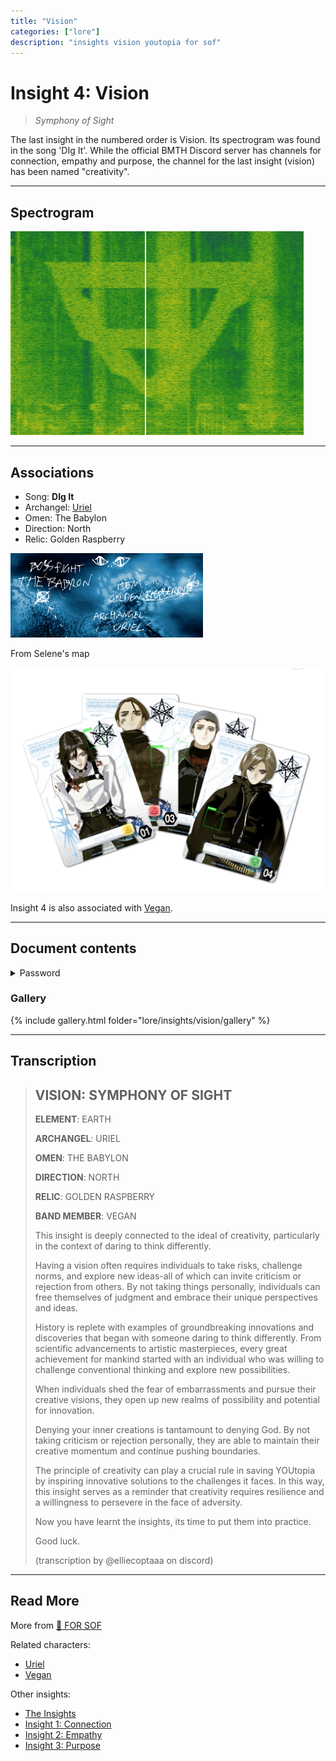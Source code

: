 ```yaml
---
title: "Vision"
categories: ["lore"]
description: "insights vision youtopia for sof"
---
```

# Insight 4: Vision

> *Symphony of Sight*

The last insight in the numbered order is Vision. Its spectrogram was found in the song 'DIg It'. 
While the official BMTH Discord server has channels for connection, empathy and purpose, the channel 
for the last insight (vision) has been named "creativity".

***

## Spectrogram

![Spectrogram of the Vision symbol](../../Resources/lore/insights/vision/vision_spectogram.png)

***

## Associations

- Song: **DIg It**
- Archangel: [Uriel](../characters/uriel)
- Omen: The Babylon
- Direction: North
- Relic: Golden Raspberry

![Region on Selene's map](../../Resources/lore/insights/vision/vision-selenes-map.png)

From Selene's map

![Band card with Vegan and vision logo](../../Resources/characters/band-cards.png)

Insight 4 is also associated with [Vegan](../characters/vegan.md).

***

## Document contents

<details class="password">
  <summary>Password</summary>

vision
</details>

### Gallery

{% include gallery.html folder="lore/insights/vision/gallery" %}

***

## Transcription

> ## VISION: SYMPHONY OF SIGHT 
>
> **ELEMENT**: EARTH
> 
> **ARCHANGEL**: URIEL
> 
> **OMEN**: THE BABYLON
> 
> **DIRECTION**: NORTH
> 
> **RELIC**: GOLDEN RASPBERRY
> 
> **BAND MEMBER**: VEGAN
>
> This insight is deeply connected to the ideal of creativity, particularly in the context of daring to think differently. 
>
> Having a vision often requires individuals to take risks, challenge norms, and explore new ideas-all of which can invite criticism or rejection from others. By not taking things personally, individuals can free themselves of judgment and embrace their unique perspectives and ideas.
>
> History is replete with examples of groundbreaking innovations and discoveries that began with someone daring to think differently. From scientific advancements to artistic masterpieces, every great achievement for mankind started with an individual who was willing to challenge conventional thinking and explore new possibilities.
>
> When individuals shed the fear of embarrassments and pursue their creative visions, they open up new realms of possibility and potential for innovation.
>
> Denying your inner creations is tantamount to denying God. By not taking criticism or rejection personally, they are able to maintain their creative momentum and continue pushing boundaries.
>
> The principle of creativity can play a crucial rule in saving YOUtopia by inspiring innovative solutions to the challenges it faces. In this way, this insight serves as a reminder that creativity requires resilience and a willingness to persevere in the face of adversity.
>
> Now you have learnt the insights, its time to put them into practice.
>
> Good luck.
>
> (transcription by @elliecoptaaa on discord)

***

## Read More

More from [📁 FOR SOF](../files/for-sof)

Related characters:

- [Uriel](../characters/uriel)
- [Vegan](../characters/vegan)

Other insights:

- [The Insights](insights)
- [Insight 1: Connection](insight1-connection)
- [Insight 2: Empathy](insight2-empathy)
- [Insight 3: Purpose](insight3-purpose)

